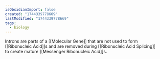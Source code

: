 ```yaml
---
isObsidianImport: false
created: "1744339778669"
lastModified: "1744339778669"
tags:
  - biology
---
```

Introns are parts of a [[Molecular Gene]] that are not used to form [[Ribonucleic Acid]]s and are removed during [[Ribonucleic Acid Splicing]] to create mature [[Messenger Ribonucleic Acid]]s.